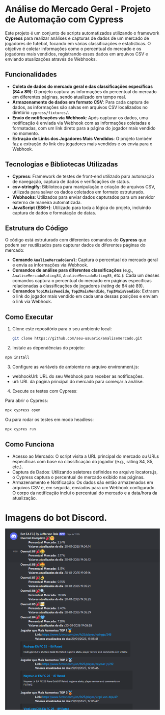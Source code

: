 # Análise do Mercado Geral - Projeto de Automação com Cypress

Este projeto é um conjunto de scripts automatizados utilizando o framework **Cypress** para realizar análises e capturas de dados de um mercado de jogadores de futebol, focando em várias classificações e estatísticas. O objetivo é coletar informações como o percentual do mercado e os jogadores mais vendidos, registrando esses dados em arquivos CSV e enviando atualizações através de Webhooks.

## Funcionalidades

- **Coleta de dados do mercado geral e das classificações específicas (84 a 89)**: O projeto captura as informações do percentual do mercado em diferentes páginas, sendo atualizado em tempo real.
- **Armazenamento de dados em formato CSV**: Para cada captura de dados, as informações são salvas em arquivos CSV localizados no diretório `cypress/fixtures/`.
- **Envio de notificações via Webhook**: Após capturar os dados, uma notificação é enviada via Webhook com as informações coletadas e formatadas, com um link direto para a página do jogador mais vendido no momento.
- **Extração de Links dos Jogadores Mais Vendidos**: O projeto também faz a extração do link dos jogadores mais vendidos e os envia para o Webhook.

## Tecnologias e Bibliotecas Utilizadas

- **Cypress**: Framework de testes de front-end utilizado para automação de navegação, captura de dados e verificações de status.
- **csv-stringify**: Biblioteca para manipulação e criação de arquivos CSV, utilizada para salvar os dados coletados em formato estruturado.
- **Webhooks**: Utilizados para enviar dados capturados para um servidor externo de maneira automatizada.
- **JavaScript (ES6+)**: Utilizado para toda a lógica do projeto, incluindo captura de dados e formatação de datas.

## Estrutura do Código

O código está estruturado com diferentes comandos do **Cypress** que podem ser reutilizados para capturar dados de diferentes páginas do mercado:

- **Comando `AnaliseMercadoGeral`**: Captura o percentual do mercado geral e envia as informações via Webhook.
- **Comandos de análise para diferentes classificações** (e.g., `AnaliseMercadoRating84`, `AnaliseMercadoRating85`, etc.): Cada um desses comandos captura o percentual do mercado em páginas específicas relacionadas a classificações de jogadores (rating de 84 até 89).
- **Comandos `Top1MaisVendido`, `Top2MaisVendido`, `Top3MaisVendido`**: Extraem o link do jogador mais vendido em cada uma dessas posições e enviam o link via Webhook.

## Como Executar

1. Clone este repositório para o seu ambiente local:

   ```bash
   git clone https://github.com/seu-usuario/analisemercado.git
   ```

2. Instale as dependências do projeto:

```bash
npm install
```

3. Configure as variáveis de ambiente no arquivo environment.js:

* webhookUrl: URL do seu Webhook para receber as notificações.
* url: URL da página principal do mercado para começar a análise.

4. Execute os testes com Cypress:

Para abrir o Cypress:

```bash
npx cypress open
```
Ou para rodar os testes em modo headless:
```bash
npx cypres run
```

## Como Funciona

* Acesso ao Mercado: O script visita a URL principal do mercado ou URLs específicas com base na classificação do jogador (e.g., rating 84, 85, etc.).
* Captura de Dados: Utilizando seletores definidos no arquivo locators.js, o Cypress captura o percentual de mercado exibido nas páginas.
* Armazenamento e Notificação: Os dados são então armazenados em arquivos CSV e, em seguida, enviados para um Webhook configurado. O corpo da notificação inclui o percentual do mercado e a data/hora da atualização.

# Imagens do bot Discord.

![alt text](image.png)